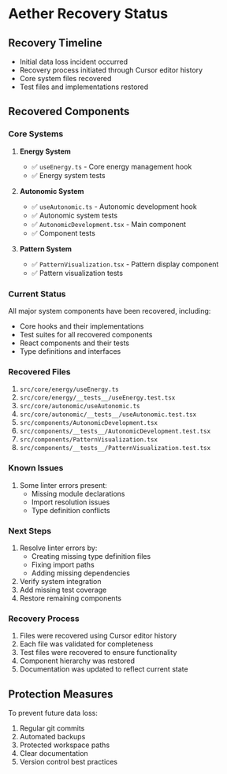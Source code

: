 # Aether Recovery Status

## Recovery Timeline
- Initial data loss incident occurred
- Recovery process initiated through Cursor editor history
- Core system files recovered
- Test files and implementations restored

## Recovered Components

### Core Systems
1. **Energy System**
   - ✅ `useEnergy.ts` - Core energy management hook
   - ✅ Energy system tests

2. **Autonomic System**
   - ✅ `useAutonomic.ts` - Autonomic development hook
   - ✅ Autonomic system tests
   - ✅ `AutonomicDevelopment.tsx` - Main component
   - ✅ Component tests

3. **Pattern System**
   - ✅ `PatternVisualization.tsx` - Pattern display component
   - ✅ Pattern visualization tests

### Current Status
All major system components have been recovered, including:
- Core hooks and their implementations
- Test suites for all recovered components
- React components and their tests
- Type definitions and interfaces

### Recovered Files
1. `src/core/energy/useEnergy.ts`
2. `src/core/energy/__tests__/useEnergy.test.tsx`
3. `src/core/autonomic/useAutonomic.ts`
4. `src/core/autonomic/__tests__/useAutonomic.test.tsx`
5. `src/components/AutonomicDevelopment.tsx`
6. `src/components/__tests__/AutonomicDevelopment.test.tsx`
7. `src/components/PatternVisualization.tsx`
8. `src/components/__tests__/PatternVisualization.test.tsx`

### Known Issues
1. Some linter errors present:
   - Missing module declarations
   - Import resolution issues
   - Type definition conflicts

### Next Steps
1. Resolve linter errors by:
   - Creating missing type definition files
   - Fixing import paths
   - Adding missing dependencies
2. Verify system integration
3. Add missing test coverage
4. Restore remaining components

### Recovery Process
1. Files were recovered using Cursor editor history
2. Each file was validated for completeness
3. Test files were recovered to ensure functionality
4. Component hierarchy was restored
5. Documentation was updated to reflect current state

## Protection Measures
To prevent future data loss:
1. Regular git commits
2. Automated backups
3. Protected workspace paths
4. Clear documentation
5. Version control best practices 